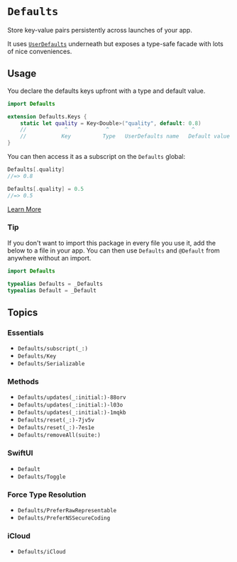 # ``Defaults``

Store key-value pairs persistently across launches of your app.

It uses [`UserDefaults`](https://developer.apple.com/documentation/foundation/userdefaults) underneath but exposes a type-safe facade with lots of nice conveniences.

## Usage

You declare the defaults keys upfront with a type and default value.

```swift
import Defaults

extension Defaults.Keys {
	static let quality = Key<Double>("quality", default: 0.8)
	//            ^            ^         ^                ^
	//           Key          Type   UserDefaults name   Default value
}
```

You can then access it as a subscript on the `Defaults` global:

```swift
Defaults[.quality]
//=> 0.8

Defaults[.quality] = 0.5
//=> 0.5
```

[Learn More](https://github.com/sindresorhus/Defaults#usage)

### Tip

If you don't want to import this package in every file you use it, add the below to a file in your app. You can then use `Defaults` and `@Default` from anywhere without an import.

```swift
import Defaults

typealias Defaults = _Defaults
typealias Default = _Default
```

## Topics

### Essentials

- ``Defaults/subscript(_:)``
- ``Defaults/Key``
- ``Defaults/Serializable``

### Methods

- ``Defaults/updates(_:initial:)-88orv``
- ``Defaults/updates(_:initial:)-l03o``
- ``Defaults/updates(_:initial:)-1mqkb``
- ``Defaults/reset(_:)-7jv5v``
- ``Defaults/reset(_:)-7es1e``
- ``Defaults/removeAll(suite:)``

### SwiftUI

- ``Default``
- ``Defaults/Toggle``

### Force Type Resolution

- ``Defaults/PreferRawRepresentable``
- ``Defaults/PreferNSSecureCoding``

### iCloud

- ``Defaults/iCloud``
